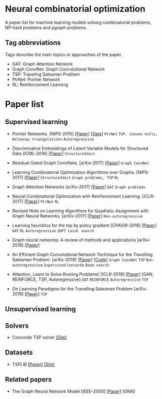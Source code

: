 # Neural combinatorial optimization
A peper list for machine learning models solving combinatorial problems, NP-hard problems and pgraph problems.

## Tag abbreviations
Tags describe the main topics or approaches of the paper.
* GAT: Graph Attention Network
* Graph ConvNet: Graph Convolutional Network
* TSP: Traveling Salesman Problem
* PtrNet: Pointer Network
* RL: Reinforcement Learning

# Paper list

## Supervised learning
* Pointer Networks. [NIPS-2015] [[Paper]](https://arxiv.org/pdf/1506.03134.pdf) [[Data]](https://drive.google.com/drive/folders/0B2fg8yPGn2TCMzBtS0o4Q2RJaEU) `PtrNet` `TSP, Convex hulls, Delaunay triangulations` `Autoregressive`

* Discriminative Embeddings of Latent Variable Models for Structured Data [ICML-2016] [[Paper]](https://arxiv.org/pdf/1603.05629.pdf) `Structure2Vect`

* Residual Gated Graph ConvNets. [arXiv-2017] [[Paper]](https://arxiv.org/pdf/1711.07553.pdf) `Graph ConvNet`

* Learning Combinatorial Optimization Algorithms over Graphs. [NIPS-2017] [[Paper]](https://arxiv.org/pdf/1704.01665.pdf) `Structure2Vect` `Graph problems, TSP` `RL`

* Graph Attention Networks [arXiv-2017] [[Paper]](https://arxiv.org/abs/1710.10903) `GAT` `Graph problems`

* Neural Combinatorial Optimization with Reinforcement Learning. [ICLR-2017] [[Paper]](https://arxiv.org/pdf/1611.09940.pdf) `PtrNet` `RL`

* Revised Note on Learning Algorithms for Quadratic Assignment with Graph Neural Networks. [arXiv-2017] [[Paper]](https://arxiv.org/pdf/1706.07450.pdf) `Non-autoregressive`

* Learning heuristics for the tsp by policy gradient [CPAIOR-2018] [[Paper]](https://link.springer.com/chapter/10.1007/978-3-319-93031-2_12) `GAT` `RL` `Autoregressive` `2OPT Local search`

* Graph neural networks: A review of methods and applications [arXiv-2018] [[Paper]](https://arxiv.org/pdf/1812.08434.pdf)

* An Efficient Graph Convolutional Network Technique for the Travelling Salesman Problem. [arXiv-2019] [[Paper]](https://arxiv.org/pdf/1906.01227.pdf) [[Code]](https://github.com/chaitjo/graph-convnet-tsp)
`Graph ConvNet` `TSP` `Non-autoregressive` `Superviced` `Concorde` `Beam search`

* Attention, Learn to Solve Routing Problems! [ICLR-2019] [[Paper]](https://arxiv.org/pdf/1803.08475.pdf) [GAN, REINFORCE, TSP, Autoregressive] `GAT` `REINFORCE` `Autoregressive` `TSP`

* On Learning Paradigms for the Travelling Salesman Problem [arXiv-2019] [[Paper]](https://arxiv.org/pdf/1910.07210.pdf) `TSP`








## Unsupervised learning


## Solvers
* Concorde TSP solver [[Site]](http://www.math.uwaterloo.ca/tsp/concorde/)

## Datasets
* TSPLIB [[Paper]](https://pubsonline.informs.org/doi/abs/10.1287/ijoc.3.4.376) [[Site]](http://elib.zib.de/pub/mp-testdata/tsp/tsplib/tsplib.html)

## Related papers
* The Graph Neural Network Model [IEEE-2009] [[Paper]](https://ieeexplore.ieee.org/document/4700287) [GNN]
